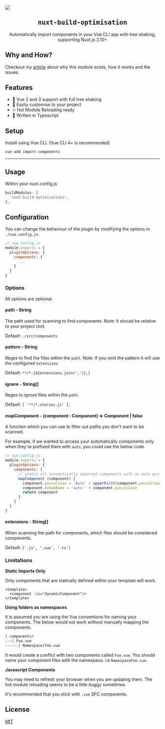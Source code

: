 ![](https://laravel-og.beyondco.de/Nuxt%20Build%20Optimisations.png?theme=light&packageManager=vue+add&packageName=import-components&pattern=texture&style=style_1&description=Automatically+import+components+in+your+Vue+CLI+app.&md=1&showWatermark=0&fontSize=100px&images=collection)

<h2 align='center'><samp>nuxt-build-optimisation</samp></h2>

<p align='center'>Automatically import components in your Vue CLI app with tree shaking, supporting Nuxt.js 2.10+</p>


## Why and How?

Checkout my [article](https://harlanzw.com/blog/vue-automatic-component-imports/) about why this module exists, how it works and the issues.


## Features

- :mage: Vue 2 and 3 support with full tree shaking
- :wrench: Easily customise to your project
- :fire: Hot Module Reloading ready
- :triangular_ruler: Written in Typescript

## Setup

Install using Vue CLI. (Vue CLI 4+ is recommended)

```bash
vue add import-components
```

---

## Usage

Within your nuxt.config.js

```js
buildModules: [
  'nuxt-build-optimisations',
],
```




## Configuration

You can change the behaviour of the plugin by modifying the options in `./vue.config.js`.

```js
// vue.config.js
module.exports = {
  pluginOptions: {
    components: {
      ...
    }
  }
}
```

### Options

All options are optional.

#### path - String

The path used for scanning to find components. Note: It should be relative to your project root.

Default: `./src/components`

#### pattern - String

Regex to find the files within the `path`. Note: If you omit the pattern it will use the configured `extensions`

Default: `**/*.{${extensions.join(',')},}`

#### ignore - String[]

Regex to ignore files within the `path`.

Default: `[ '**/*.stories.js' ],`

#### mapComponent - (component : Component) => Component | false

A function which you can use to filter out paths you don't want to be scanned.

For example, if we wanted to access your automatically components only when they're prefixed them with `auto`, you could use the below code.

```js
// vue.config.js
module.exports = {
  pluginOptions: {
    components: {
      // prefix all automatically imported components with an auto prefix
      mapComponent (component) {
        component.pascalCase = 'Auto' + upperFirst(component.pascalCase)
        component.kebabName = 'auto-' + component.pascalCase
        return component
      }
    }
  }
}
```

#### extensions - String[]

When scanning the path for components, which files should be considered components.

Default: `['.js', '.vue', '.ts']`

### Limitations

**Static Imports Only**

Only components that are statically defined within your template will work.

```vue
<template>
  <component :is="dynamicComponent"/>
</template>
```

**Using folders as namespaces**

It is assumed you are using the Vue conventions for naming your components. The below would not work without manually mapping
the components.

```bash
| components/
---| Foo.vue
------| Namespace/Foo.vue
```

It would create a conflict with two components called `Foo.vue`. You should name your component files with the namespace.
i.e `NamespaceFoo.vue`.

**Javascript Components**

You may need to refresh your browser when you are updating them. The hot module reloading
seems to be a little buggy sometimes.

It's recommended that you stick with `.vue` SFC components.

## License

[MIT](LICENSE)
